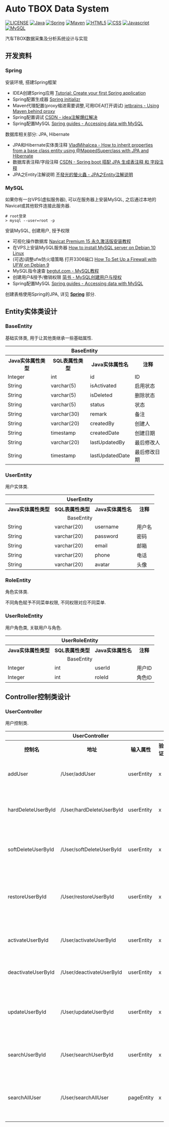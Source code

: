 # Auto TBOX Data System

[![LICENSE](https://img.shields.io/badge/License-MIT-%23FF4D5B.svg?style=flat-square)](LICENSE)
[![Java](https://img.shields.io/badge/Java-v1.8-brown.svg?style=flat-square)](https://github.com/DolorHunter/AutoTBOXDataSystem)
[![Spring](https://img.shields.io/badge/Spring-v2.4.0-green.svg?style=flat-square)](https://github.com/DolorHunter/AutoTBOXDataSystem)
[![Maven](https://img.shields.io/badge/Maven-v3.6.3-yellow.svg?style=flat-square)](https://github.com/DolorHunter/AutoTBOXDataSystem)
[![HTML5](https://img.shields.io/badge/HTML-5-red.svg?style=flat-square)](https://github.com/DolorHunter/AutoTBOXDataSystem)
[![CSS](https://img.shields.io/badge/CSS-3-blue.svg?style=flat-square)](https://github.com/DolorHunter/AutoTBOXDataSystem)
[![Javascript](https://img.shields.io/badge/Javascript-v1.8.5-orange.svg?style=flat-square)](https://github.com/DolorHunter/AutoTBOXDataSystem)
[![MySQL](https://img.shields.io/badge/MySQL-v8.0.22-lightgrey.svg?style=flat-square)](https://github.com/DolorHunter/AutoTBOXDataSystem)

汽车TBOX数据采集及分析系统设计与实现

## 开发资料

### Spring

安装环境, 搭建Spring框架

- IDEA创建Spring应用 [Tutorial: Create your first Spring application](https://www.jetbrains.com/help/idea/your-first-spring-application.html)
- Spring配置生成器 [Spring initializr](https://start.spring.io/)
- Maven代理配置(proxy缩进需要调整,可用IDEA打开调试) [jetbrains - Using Maven behind proxy](https://Integerellij-support.jetbrains.com/hc/en-us/community/posts/206200819-Using-Maven-behind-proxy)
- Spring配置调试 [CSDN - idea注解爆红解决](https://blog.csdn.net/lteffp/article/details/89505338)
- Spring配置MySQL [Spring guides - Accessing data with MySQL](https://spring.io/guides/gs/accessing-data-mysql/)

数据库相关部分: JPA, Hibernate

- JPA和Hibernate实体类注释 [VladMihalcea - How to inherit properties from a base class entity using @MappedSuperclass with JPA and Hibernate](https://vladmihalcea.com/how-to-inherit-properties-from-a-base-class-entity-using-mappedsuperclass-with-jpa-and-hibernate/)
- 数据库表注释/字段注释 [CSDN - Spring boot 搭配 JPA 生成表注释 和 字段注释](https://blog.csdn.net/qq_39996837/article/details/84717748)
- JPA之Entity注解说明 [不發光的螢火蟲 - JPA之Entity注解说明](https://sites.google.com/site/hzg139/home/orm-jihibernate/jpaentity)

### MySQL

如果你有一台VPS(虚拟服务器), 可以在服务器上安装MySQL, 之后通过本地的Navicat或其他软件连接此服务器.

```plain
# root登录
> mysql --user=root -p
```

安装MySQL, 创建用户, 授予权限

- 可视化操作数据库 [Navicat Premium 15 永久激活版安装教程](https://www.cnblogs.com/poloyy/p/12231357.html)
- 在VPS上安装MySQL服务器 [How to install MySQL server on Debian 10 Linux](https://www.cyberciti.biz/faq/how-to-install-mysql-server-on-debian-10-linux/#Installing_MySQL)
- (可选)调整ufw防火墙策略 打开3306端口 [How To Set Up a Firewall with UFW on Debian 9](https://www.digitalocean.com/community/tutorials/how-to-set-up-a-firewall-with-ufw-on-debian-9)
- MySQL指令速查 [begtut.com - MySQL教程](https://www.begtut.com/mysql/)
- 创建用户&授予/撤销权限 [简书 - MySQL创建用户与授权](https://www.jianshu.com/p/d7b9c468f20d)
- Spring配置MySQL [Spring guides - Accessing data with MySQL](https://spring.io/guides/gs/accessing-data-mysql/)

创建表格使用Spring的JPA, 详见 __[Spring](#Spring)__ 部分.

## Entity实体类设计

### BaseEntity

基础实体类, 用于让其他类继承一些基础属性.

<table>
  <tr><th colspan="4" align="center">BaseEntity</th></tr>
  <tr><th>Java实体属性类型</th><th>SQL表属性类型</th><th>Java实体属性名</th><th>注释</th></tr>
  <tr><td>Integer</td><td>int</td><td>id</td><td>ID</td></tr>
  <tr><td>String</td><td>varchar(5)</td><td>isActivated</td><td>启用状态</td></tr>
  <tr><td>String</td><td>varchar(5)</td><td>isDeleted</td><td>删除状态</td></tr>
  <tr><td>String</td><td>varchar(5)</td><td>status</td><td>状态</td></tr>
  <tr><td>String</td><td>varchar(30)</td><td>remark</td><td>备注</td></tr>
  <tr><td>String</td><td>varchar(20)</td><td>createdBy</td><td>创建人</td></tr>
  <tr><td>String</td><td>timestamp</td><td>createdDate</td><td>创建日期</td></tr>
  <tr><td>String</td><td>varchar(20)</td><td>lastUpdatedBy</td><td>最后修改人</td></tr>
  <tr><td>String</td><td>timestamp</td><td>lastUpdatedDate</td><td>最后修改日期</td></tr>
</table>

### UserEntity

用户实体类.

<table>
  <tr><th colspan="4" align="center">UserEntity</th></tr><tr><th>Java实体属性类型</th><th>SQL表属性类型</th><th>Java实体属性名</th><th>注释</th></tr>
  <tr><td colspan="4" align="center">BaseEntity</td></tr>
  <tr><td>String</td><td>varchar(20)</td><td>username</td><td>用户名</td></tr>
  <tr><td>String</td><td>varchar(20)</td><td>password</td><td>密码</td></tr>
  <tr><td>String</td><td>varchar(20)</td><td>email</td><td>邮箱</td></tr>
  <tr><td>String</td><td>varchar(20)</td><td>phone</td><td>电话</td></tr>
  <tr><td>String</td><td>varchar(20)</td><td>avatar</td><td>头像</td></tr>
</table>

### RoleEntity

角色实体类.

不同角色赋予不同菜单权限, 不同权限对应不同菜单.

### UserRoleEntity

用户角色类, 关联用户与角色.

<table>
  <tr><th colspan="4" align="center">UserRoleEntity</th></tr><tr><th>Java实体属性类型</th><th>SQL表属性类型</th><th>Java实体属性名</th><th>注释</th></tr>
  <tr><td colspan="4" align="center">BaseEntity</td></tr>
  <tr><td>Integer</td><td>int</td><td>userId</td><td>用户ID</td></tr>
  <tr><td>Integer</td><td>int</td><td>roleId</td><td>角色ID</td></tr>
</table>

## Controller控制类设计

### UserController

用户控制类.

<table>
  <tr><th colspan="5" align="center">UserController</th></tr>
  <tr><th>控制名</th><th>地址</th><th>输入属性</th><th>验证</th><th>注释</th></tr>
  <tr><td>addUser</td><td>/User/addUser</td><td>userEntity</td><td>x</td><td>添加用户</td></tr>
  <tr><td>hardDeleteUserById</td><td>/User/hardDeleteUserById</td><td>userEntity</td><td>x</td><td>硬删除用户</td></tr>
  <tr><td>softDeleteUserById</td><td>/User/softDeleteUserById</td><td>userEntity</td><td>x</td><td>软删除用户</td></tr>
  <tr><td>restoreUserById</td><td>/User/restoreUserById</td><td>userEntity</td><td>x</td><td>恢复软删除用户</td></tr>
  <tr><td>activateUserById</td><td>/User/activateUserById</td><td>userEntity</td><td>x</td><td>激活用户</td></tr>
  <tr><td>deactivateUserById</td><td>/User/deactivateUserById</td><td>userEntity</td><td>x</td><td>禁用用户</td></tr>
  <tr><td>updateUserById</td><td>/User/updateUserById</td><td>userEntity</td><td>x</td><td>更新用户信息</td></tr>
  <tr><td>searchUserById</td><td>/User/searchUserById</td><td>userEntity</td><td>x</td><td>ID查找用户</td></tr>
  <tr><td>searchAllUser</td><td>/User/searchAllUser</td><td>pageEntity</td><td>x</td><td>查找全部用户</td></tr>
</table>
